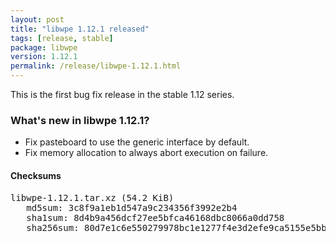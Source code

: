 ```yaml
---
layout: post
title: "libwpe 1.12.1 released"
tags: [release, stable]
package: libwpe
version: 1.12.1
permalink: /release/libwpe-1.12.1.html
---
```


This is the first bug fix release in the stable 1.12 series.

### What's new in libwpe 1.12.1?

- Fix pasteboard to use the generic interface by default.
- Fix memory allocation to always abort execution on failure.

#### Checksums

<pre>
libwpe-1.12.1.tar.xz (54.2 KiB)
   md5sum: 3c8f9a1eb1d547a9c234356f3992e2b4
   sha1sum: 8d4b9a456dcf27ee5bfca46168dbc8066a0dd758
   sha256sum: 80d7e1c6e550279978bc1e1277f4e3d2efe9ca5155e5bbd842134cd5343df933
</pre>

